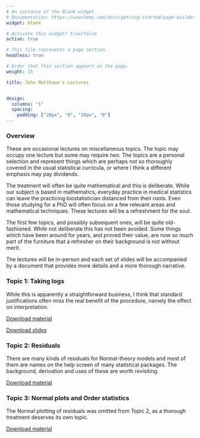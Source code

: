 ```yaml
---
# An instance of the Blank widget.
# Documentation: https://wowchemy.com/docs/getting-started/page-builder/
widget: blank

# Activate this widget? true/false
active: true

# This file represents a page section.
headless: true

# Order that this section appears on the page.
weight: 15

title: John Matthews's Lectures


design:
  columns: "1"
  spacing:
    padding: ["20px", "0", "20px", "0"]
---
```



### Overview

These are occasional lectures on miscellaneous topics.  The topic may occupy one lecture but some may require two.  The topics are a personal selection and represent things which are perhaps not so thoroughly covered in the usual statistical curricula, or where I think a different emphasis may pay dividends.

The treatment will often be quite mathematical and this is deliberate.  While our subject is based in mathematics, everyday practice in medical statistics can leave the practicing biostatistician distanced from their roots.  Even those studying for a PhD will often focus on a few relevant areas and mathematical techniques.  These lectures will be a refreshment for the soul.

The first few topics, and possibly subsequent ones, will be quite old-fashioned.  While not deliberate this has not been avoided.  Some things which have been around for years, and proved their value, are now so much part of the furniture that a refresher on their background is not without merit.

The lectures will be in-person and each set of slides will be accompanied by a document that provides more details and a more thorough narrative.

### Topic 1: Taking logs

While this is apparently a straightforward business, I think that standard justifications often miss the real benefit of the procedure, namely the effect on interpretation.

[Download material](/documents/Loglecture.pdf)

[Download slides](/documents/loglectureslideshandoutversion.pdf)



### Topic 2: Residuals

There are many kinds of residuals for Normal-theory models and most of them are names on the help screen of many statistical packages.  The background, derivation and uses of these are worth revisiting.

[Download material](/documents/modelcheck.pdf)

<Slides to appear here>


### Topic 3: Normal plots and Order statistics

The Normal plotting of residuals was omitted from Topic 2, as a thorough treatment deserves its own topic.

[Download material](/documents/Normalplot.pdf)

<Slides to appear here>
